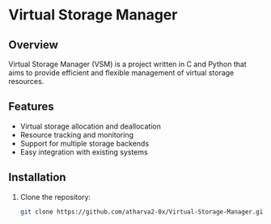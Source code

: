 # Virtual Storage Manager

## Overview
Virtual Storage Manager (VSM) is a project written in C and Python that aims to provide efficient and flexible management of virtual storage resources.

## Features
- Virtual storage allocation and deallocation
- Resource tracking and monitoring
- Support for multiple storage backends
- Easy integration with existing systems

## Installation
1. Clone the repository:
   ```bash
   git clone https://github.com/atharva2-0x/Virtual-Storage-Manager.git
   
